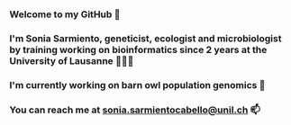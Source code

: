 ### Welcome to my GitHub 👋
### I'm Sonia Sarmiento, geneticist, ecologist and microbiologist by training working on bioinformatics since 2 years at the University of Lausanne 👩🏽‍💻
### I'm currently working on barn owl population genomics 🧬
### You can reach me at sonia.sarmientocabello@unil.ch 📫

<!--
**sonisarm/sonisarm** is a ✨ _special_ ✨ repository because its `README.md` (this file) appears on your GitHub profile.

Here are some ideas to get you started:

- 🔭 I’m currently working on ...
- 🌱 I’m currently learning ...
- 👯 I’m looking to collaborate on ...
- 🤔 I’m looking for help with ...
- 💬 Ask me about ...
- 📫 How to reach me: ...
- 😄 Pronouns: ...
- ⚡ Fun fact: ...
-->
